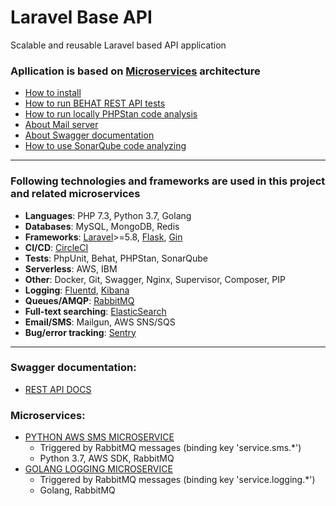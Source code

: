 # Laravel Base API
Scalable and reusable Laravel based API application

### Apllication is based on [Microservices](https://microservices.io/) architecture


- [How to install](https://github.com/Maksim1990/Laravel_Base_API_project/blob/master/public/docs/installation.md)
- [How to run BEHAT REST API tests](https://github.com/Maksim1990/Laravel_Base_API_project/blob/master/public/docs/behat.md)
- [How to run locally PHPStan code analysis](https://github.com/Maksim1990/Laravel_Base_API_project/blob/master/public/docs/phpstan.md)
- [About Mail server](https://github.com/Maksim1990/Laravel_Base_API_project/blob/master/public/docs/mailserver.md)
- [About Swagger documentation](https://github.com/Maksim1990/Laravel_Base_API_project/blob/master/public/docs/swagger.md)
- [How to use SonarQube code analyzing](https://github.com/Maksim1990/Laravel_Base_API_project/blob/master/services/docker/sonarqube/sonarqube.md)

---
### Following technologies and frameworks are used in this project and related microservices

- **Languages**: PHP 7.3, Python 3.7, Golang
- **Databases**: MySQL, MongoDB, Redis
- **Frameworks**: [Laravel](https://laravel.com/)>=5.8, [Flask](http://flask.palletsprojects.com/en/1.1.x/), [Gin](https://gin-gonic.com/)
- **CI/CD**: [CircleCI](https://circleci.com/)
- **Tests**: PhpUnit, Behat, PHPStan, SonarQube
- **Serverless**: AWS, IBM
- **Other**: Docker, Git, Swagger, Nginx, Supervisor, Composer, PIP
- **Logging**: [Fluentd](https://www.fluentd.org/), [Kibana](https://www.elastic.co/products/kibana)
- **Queues/AMQP**: [RabbitMQ](https://www.rabbitmq.com/)
- **Full-text searching**: [ElasticSearch](https://www.elastic.co/)
- **Email/SMS**: Mailgun, AWS SNS/SQS
- **Bug/error tracking**: [Sentry](https://sentry.io)
---

### Swagger documentation:
- [REST API DOCS](http://185.177.59.147:8187/api/doc)


### Microservices:
- [PYTHON AWS SMS MICROSERVICE](https://github.com/Maksim1990/python_microservice_ampq_aws-sms/tree/master)
    - Triggered by RabbitMQ messages (binding key 'service.sms.*')
    - Python 3.7, AWS SDK, RabbitMQ
- [GOLANG LOGGING MICROSERVICE](https://github.com/Maksim1990/Golang_Logging_Microservice)
    - Triggered by RabbitMQ messages (binding key 'service.logging.*')
    - Golang, RabbitMQ
